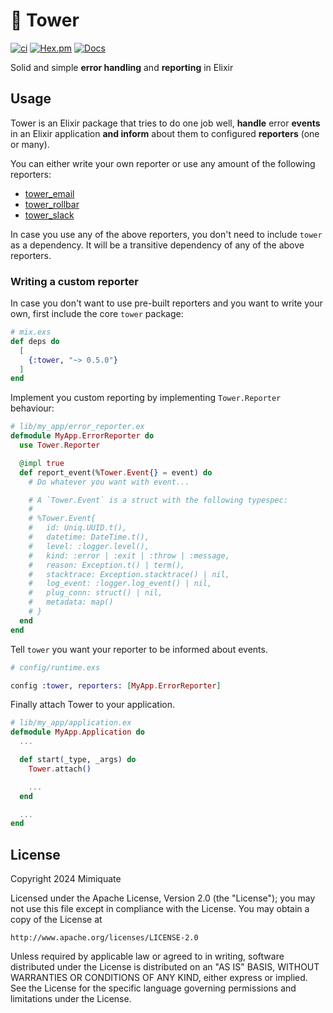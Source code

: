 # :european_castle: Tower

[![ci](https://github.com/mimiquate/tower/actions/workflows/ci.yml/badge.svg?branch=main)](https://github.com/mimiquate/tower/actions?query=branch%3Amain)
[![Hex.pm](https://img.shields.io/hexpm/v/tower.svg)](https://hex.pm/packages/tower)
[![Docs](https://img.shields.io/badge/docs-gray.svg)](https://hexdocs.pm/tower)

Solid and simple **error handling** and **reporting** in Elixir

## Usage

Tower is an Elixir package that tries to do one job well, **handle** error **events** in an Elixir application
**and inform** about them to configured **reporters** (one or many).

You can either write your own reporter or use any amount of the following reporters:

- [tower_email](http://github.com/mimiquate/tower_email)
- [tower_rollbar](http://github.com/mimiquate/tower_rollbar)
- [tower_slack](http://github.com/mimiquate/tower_slack)

In case you use any of the above reporters, you don't need to include `tower` as a dependency. It will be a transitive dependency
of any of the above reporters.

### Writing a custom reporter

In case you don't want to use pre-built reporters and you want to write your own, first include
the core `tower` package:

```elixir
# mix.exs
def deps do
  [
    {:tower, "~> 0.5.0"}
  ]
end
```

Implement you custom reporting by implementing `Tower.Reporter` behaviour:

```elixir
# lib/my_app/error_reporter.ex
defmodule MyApp.ErrorReporter do
  use Tower.Reporter

  @impl true
  def report_event(%Tower.Event{} = event) do
    # Do whatever you want with event...

    # A `Tower.Event` is a struct with the following typespec:
    #
    # %Tower.Event{
    #   id: Uniq.UUID.t(),
    #   datetime: DateTime.t(),
    #   level: :logger.level(),
    #   kind: :error | :exit | :throw | :message,
    #   reason: Exception.t() | term(),
    #   stacktrace: Exception.stacktrace() | nil,
    #   log_event: :logger.log_event() | nil,
    #   plug_conn: struct() | nil,
    #   metadata: map()
    # }
  end
end
```

Tell `tower` you want your reporter to be informed about events.

```elixir
# config/runtime.exs

config :tower, reporters: [MyApp.ErrorReporter]
```

Finally attach Tower to your application.

```elixir
# lib/my_app/application.ex
defmodule MyApp.Application do
  ...

  def start(_type, _args) do
    Tower.attach()

    ...
  end

  ...
end
```

## License

Copyright 2024 Mimiquate

Licensed under the Apache License, Version 2.0 (the "License");
you may not use this file except in compliance with the License.
You may obtain a copy of the License at

    http://www.apache.org/licenses/LICENSE-2.0

Unless required by applicable law or agreed to in writing, software
distributed under the License is distributed on an "AS IS" BASIS,
WITHOUT WARRANTIES OR CONDITIONS OF ANY KIND, either express or implied.
See the License for the specific language governing permissions and
limitations under the License.
